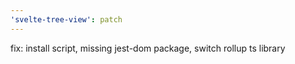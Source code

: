 ```yaml
---
'svelte-tree-view': patch
---
```


fix: install script, missing jest-dom package, switch rollup ts library
